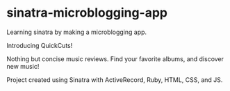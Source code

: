 # sinatra-microblogging-app

Learning sinatra by making a microblogging app.

Introducing QuickCuts!

Nothing but concise music reviews. Find your favorite albums, and discover new music!

Project created using Sinatra with ActiveRecord, Ruby, HTML, CSS, and JS.

